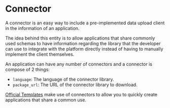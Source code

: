 # Connector

A connector is an easy way to include a pre-implemented data upload client in the information of an application.

The idea behind this entity is to allow applications that share commonly used schemas to have information regarding
the library that the developer can use to integrate with the platform directly instead of having to manually implement
the client themselves.

An application can have any number of connectors and a connector is compose of 2 things:

* `language`: The language of the connector library.
* `package_url`: The URL of the connector library to download.

[Official Templates](../official-templates/index.md) make use of connectors to allow you to quickly create applications that
share a common use.
